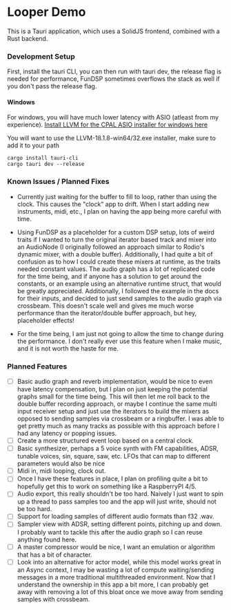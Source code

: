 # Looper Demo

This is a Tauri application, which uses a SolidJS frontend, combined with a Rust backend.
### Development Setup
  
First, install the tauri CLI, you can then run with tauri dev, the release flag is needed for performance, FunDSP sometimes overflows the stack as well if you don't pass the release flag.

#### Windows

For windows, you will have much lower latency with ASIO (atleast from my experience).
[Install LLVM for the CPAL ASIO installer for windows here](https://github.com/llvm/llvm-project/releases/tag/llvmorg-18.1.8)

You will want to use the LLVM-18.1.8-win64/32.exe installer, make sure to add it to your path

```
cargo install tauri-cli
cargo tauri dev --release
```

### Known Issues / Planned Fixes

- Currently just waiting for the buffer to fill to loop, rather than using the clock. This causes the "clock" app to drift. When I start adding new instruments, midi, etc., I plan on having the app being more careful with time.

- Using FunDSP as a placeholder for a custom DSP setup, lots of weird traits if I wanted to turn the original iterator based track and mixer into an AudioNode (I originally followed an approach similar to Rodio's dynamic mixer, with a double buffer). Additionally, I had quite a bit of confusion as to how I could create these mixers at runtime, as the traits needed constant values. The audio graph has a lot of replicated code for the time being, and if anyone has a solution to get around the constants, or an example using an alternative runtime struct, that would be greatly appreciated. Additionally, I followed the example in the docs for their inputs, and decided to just send samples to the audio graph via crossbeam. This doesn't scale well and gives me much worse performance than the iterator/double buffer approach, but hey, placeholder effects!

- For the time being, I am just not going to allow the time to change during the performance. I don't really ever use this feature when I make music, and it is not worth the haste for me.

### Planned Features

- [ ] Basic audio graph and reverb implementation, would be nice to even have latency compensation, but I plan on just keeping the potential graphs small for the time being. This will then let me roll back to the double buffer recording approach, or maybe I continue the same multi input receiver setup and just use the iterators to build the mixers as opposed to sending samples via crossbeam or a ringbuffer. I was able to get pretty much as many tracks as possible with this approach before I had any latency or popping issues.
- [ ] Create a more structured event loop based on a central clock.
- [ ] Basic synthesizer, perhaps a 5 voice synth with FM capabilities, ADSR, tunable voices, sin, square, saw, etc. LFOs that can map to different parameters would also be nice
- [ ] Midi in, midi looping, clock out.
- [ ] Once I have these features in place, I plan on profiling quite a bit to hopefully get this to work on something like a RaspberryPI 4/5.
- [ ] Audio export, this really shouldn't be too hard. Naively I just want to spin up a thread to pass samples too and the app will just write, should not be too hard.
- [ ] Support for loading samples of different audio formats than f32 .wav.
- [ ] Sampler view with ADSR, setting different points, pitching up and down. I probably want to tackle this after the audio graph so I can reuse anything found here.
- [ ] A master compressor would be nice, I want an emulation or algorithm that has a bit of character.
- [ ] Look into an alternative for actor model, while this model works great in an Async context, I may be wasting a lot of compute waiting/sending messages in a more traditional multithreaded environment. Now that I understand the ownership in this app a bit more, I can probably get away with removing a lot of this bloat once we move away from sending samples with crossbeam.